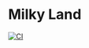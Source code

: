 # Milky Land

[![CI](https://github.com/seithq/milkyland/actions/workflows/ci.yml/badge.svg)](https://github.com/seithq/milkyland/actions/workflows/ci.yml)
